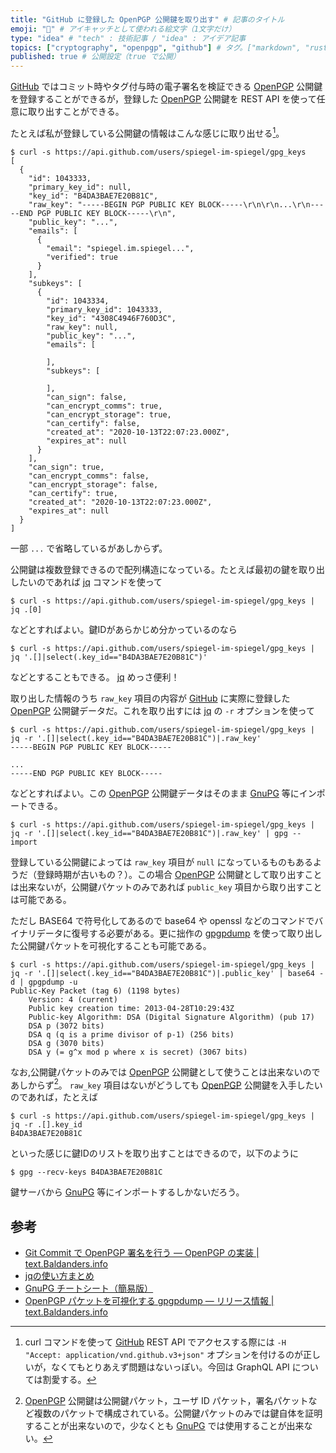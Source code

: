 ```yaml
---
title: "GitHub に登録した OpenPGP 公開鍵を取り出す" # 記事のタイトル
emoji: "🔐" # アイキャッチとして使われる絵文字（1文字だけ）
type: "idea" # "tech" : 技術記事 / "idea" : アイデア記事
topics: ["cryptography", "openpgp", "github"] # タグ。["markdown", "rust", "aws"] のように指定する
published: true # 公開設定（true で公開）
---
```


[GitHub] ではコミット時やタグ付与時の電子署名を検証できる [OpenPGP] 公開鍵を登録することができるが，登録した [OpenPGP] 公開鍵を REST API を使って任意に取り出すことができる。

たとえば私が登録している公開鍵の情報はこんな感じに取り出せる[^h1]。

[^h1]: curl コマンドを使って [GitHub] REST API でアクセスする際には `-H "Accept: application/vnd.github.v3+json"` オプションを付けるのが正しいが，なくてもとりあえず問題はないっぽい。今回は GraphQL API については割愛する。

```
$ curl -s https://api.github.com/users/spiegel-im-spiegel/gpg_keys
[
  {
    "id": 1043333,
    "primary_key_id": null,
    "key_id": "B4DA3BAE7E20B81C",
    "raw_key": "-----BEGIN PGP PUBLIC KEY BLOCK-----\r\n\r\n...\r\n-----END PGP PUBLIC KEY BLOCK-----\r\n",
    "public_key": "...",
    "emails": [
      {
        "email": "spiegel.im.spiegel...",
        "verified": true
      }
    ],
    "subkeys": [
      {
        "id": 1043334,
        "primary_key_id": 1043333,
        "key_id": "4308C4946F760D3C",
        "raw_key": null,
        "public_key": "...",
        "emails": [

        ],
        "subkeys": [

        ],
        "can_sign": false,
        "can_encrypt_comms": true,
        "can_encrypt_storage": true,
        "can_certify": false,
        "created_at": "2020-10-13T22:07:23.000Z",
        "expires_at": null
      }
    ],
    "can_sign": true,
    "can_encrypt_comms": false,
    "can_encrypt_storage": false,
    "can_certify": true,
    "created_at": "2020-10-13T22:07:23.000Z",
    "expires_at": null
  }
]
```

一部 `...` で省略しているがあしからず。

公開鍵は複数登録できるので配列構造になっている。たとえば最初の鍵を取り出したいのであれば [jq] コマンドを使って

```
$ curl -s https://api.github.com/users/spiegel-im-spiegel/gpg_keys | jq .[0]
```

などとすればよい。鍵IDがあらかじめ分かっているのなら

```
$ curl -s https://api.github.com/users/spiegel-im-spiegel/gpg_keys | jq '.[]|select(.key_id=="B4DA3BAE7E20B81C")'
```

などとすることもできる。 [jq] めっさ便利！

取り出した情報のうち `raw_key` 項目の内容が [GitHub] に実際に登録した [OpenPGP] 公開鍵データだ。これを取り出すには [jq] の `-r` オプションを使って

```
$ curl -s https://api.github.com/users/spiegel-im-spiegel/gpg_keys | jq -r '.[]|select(.key_id=="B4DA3BAE7E20B81C")|.raw_key'
-----BEGIN PGP PUBLIC KEY BLOCK-----

...
-----END PGP PUBLIC KEY BLOCK-----
```

などとすればよい。この [OpenPGP] 公開鍵データはそのまま [GnuPG] 等にインポートできる。

```
$ curl -s https://api.github.com/users/spiegel-im-spiegel/gpg_keys | jq -r '.[]|select(.key_id=="B4DA3BAE7E20B81C")|.raw_key' | gpg --import
```

登録している公開鍵によっては `raw_key` 項目が `null` になっているものもあるようだ（登録時期が古いもの？）。この場合 [OpenPGP] 公開鍵として取り出すことは出来ないが，公開鍵パケットのみであれば `public_key` 項目から取り出すことは可能である。

ただし BASE64 で符号化してあるので base64 や openssl などのコマンドでバイナリデータに復号する必要がある。更に拙作の [gpgpdump] を使って取り出した公開鍵パケットを可視化することも可能である。

```
$ curl -s https://api.github.com/users/spiegel-im-spiegel/gpg_keys | jq -r '.[]|select(.key_id=="B4DA3BAE7E20B81C")|.public_key' | base64 -d | gpgpdump -u
Public-Key Packet (tag 6) (1198 bytes)
    Version: 4 (current)
    Public key creation time: 2013-04-28T10:29:43Z
    Public-key Algorithm: DSA (Digital Signature Algorithm) (pub 17)
    DSA p (3072 bits)
    DSA q (q is a prime divisor of p-1) (256 bits)
    DSA g (3070 bits)
    DSA y (= g^x mod p where x is secret) (3067 bits)
```

なお,公開鍵パケットのみでは [OpenPGP] 公開鍵として使うことは出来ないのであしからず[^pct1]。 `raw_key` 項目はないがどうしても [OpenPGP] 公開鍵を入手したいのであれば，たとえば

[^pct1]: [OpenPGP] 公開鍵は公開鍵パケット，ユーザ ID パケット，署名パケットなど複数のパケットで構成されている。公開鍵パケットのみでは鍵自体を証明することが出来ないので，少なくとも [GnuPG] では使用することが出来ない。

```
$ curl -s https://api.github.com/users/spiegel-im-spiegel/gpg_keys | jq -r .[].key_id
B4DA3BAE7E20B81C
```

といった感じに鍵IDのリストを取り出すことはできるので，以下のように

```
$ gpg --recv-keys B4DA3BAE7E20B81C
```

鍵サーバから [GnuPG] 等にインポートするしかないだろう。

## 参考

- [Git Commit で OpenPGP 署名を行う — OpenPGP の実装 | text.Baldanders.info](https://text.baldanders.info/openpgp/git-commit-with-openpgp-signature/)
- [jqの使い方まとめ](https://zenn.dev/syui/articles/command-json-jq)
- [GnuPG チートシート（簡易版）](https://zenn.dev/spiegel/articles/20200920-gnupg-cheat-sheet)
- [OpenPGP パケットを可視化する gpgpdump — リリース情報 | text.Baldanders.info][gpgpdump]

[GitHub]: https://github.com/
[OpenPGP]: https://tools.ietf.org/html/rfc4880 "RFC 4880 - OpenPGP Message Format"
[GnuPG]: https://www.gnupg.org/ "The GNU Privacy Guard"
[jq]: https://stedolan.github.io/jq/
[gpgpdump]: https://text.baldanders.info/release/gpgpdump/ "OpenPGP パケットを可視化する gpgpdump — リリース情報 | text.Baldanders.info"
<!-- eof -->
